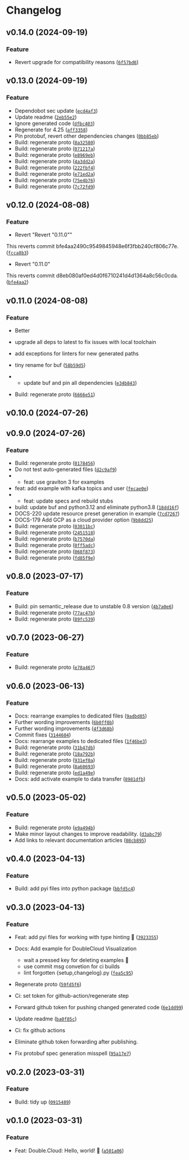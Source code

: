 # Changelog

<!--next-version-placeholder-->

## v0.14.0 (2024-09-19)

### Feature

* Revert upgrade for compatibility reasons ([`6f57bd6`](https://github.com/doublecloud/python-sdk/commit/6f57bd6639348c70bce288071e070868c9462de1))

## v0.13.0 (2024-09-19)

### Feature

* Dependobot sec update ([`ecd4af3`](https://github.com/doublecloud/python-sdk/commit/ecd4af3f16b8a151911f97ca0d39f50b96ce7c90))
* Update readme ([`2eb55e2`](https://github.com/doublecloud/python-sdk/commit/2eb55e27826c3b5e63650dc8a692eee16dd8924e))
* Ignore generated code ([`dfbc403`](https://github.com/doublecloud/python-sdk/commit/dfbc403e47b084199688cb45ddb437a8c75e4287))
* Regenerate for 4.25 ([`aff3358`](https://github.com/doublecloud/python-sdk/commit/aff33580b418ed127d4e6cbd8c0ebffc67dfdd2b))
* Pin protobuf, revert other dependencies changes ([`0bb85eb`](https://github.com/doublecloud/python-sdk/commit/0bb85eb545544895268eab62c365520470585348))
* Build: regenerate proto ([`8a32580`](https://github.com/doublecloud/python-sdk/commit/8a3258076094a355165c910023f7ecc77cab33e4))
* Build: regenerate proto ([`071217a`](https://github.com/doublecloud/python-sdk/commit/071217a2190b974e4b5639295c940bcc73f7e422))
* Build: regenerate proto ([`e8969eb`](https://github.com/doublecloud/python-sdk/commit/e8969ebe3892833c948558c33eb6d1e98681b08b))
* Build: regenerate proto ([`4a3dd2a`](https://github.com/doublecloud/python-sdk/commit/4a3dd2a15d72d05f971b4d1a12f51421218e2f63))
* Build: regenerate proto ([`222fbf4`](https://github.com/doublecloud/python-sdk/commit/222fbf4cd69ff8088f1546552e8a7ca55fca1ab4))
* Build: regenerate proto ([`e71ed2a`](https://github.com/doublecloud/python-sdk/commit/e71ed2a4e4a45aca89663dae307a2a78012f2a82))
* Build: regenerate proto ([`75e4b76`](https://github.com/doublecloud/python-sdk/commit/75e4b76886eda99de96337804264911a051b1a1a))
* Build: regenerate proto ([`7c72fd9`](https://github.com/doublecloud/python-sdk/commit/7c72fd9a68ed1390792fc813426f810e7aed1cf0))

## v0.12.0 (2024-08-08)

### Feature

* Revert "Revert "0.11.0""

This reverts commit bfe4aa2490c9549845948e6f3fbb240cf806c77e. ([`fcca8b3`](https://github.com/doublecloud/python-sdk/commit/fcca8b36cb2c729c2b8840c107e6be4aa8f3952d))
* Revert "0.11.0"

This reverts commit d8eb080af0ed4d0f6710241d4d1364a8c56c0cda. ([`bfe4aa2`](https://github.com/doublecloud/python-sdk/commit/bfe4aa2490c9549845948e6f3fbb240cf806c77e))

## v0.11.0 (2024-08-08)

### Feature

* Better

* upgrade all deps to latest to fix issues with local toolchain
* add exceptions for linters for new generated paths
* tiny rename for buf ([`58b59d5`](https://github.com/doublecloud/python-sdk/commit/58b59d55d298cc85af5ad6fc97dacee92ce2d11d))
* * update buf and pin all dependencies ([`e34b843`](https://github.com/doublecloud/python-sdk/commit/e34b84351d058436fb4202efe5edcf3bbfa42d68))
* Build: regenerate proto ([`6666e51`](https://github.com/doublecloud/python-sdk/commit/6666e515561c67f1f5faeada45654c61c7f4e02d))

## v0.10.0 (2024-07-26)



## v0.9.0 (2024-07-26)

### Feature

* Build: regenerate proto ([`0178456`](https://github.com/doublecloud/python-sdk/commit/0178456337349b0f62aa9c95c48f44e5a70c1633))
* Do not test auto-generated files ([`d2c9af9`](https://github.com/doublecloud/python-sdk/commit/d2c9af923a588211989f242fa15d3ada2dd3887d))
* * feat: use graviton 3 for examples
* feat: add example with kafka topics and user ([`fecae0e`](https://github.com/doublecloud/python-sdk/commit/fecae0ef9a146f116022fe42b83a5d6778c8d5a9))
* * feat: update specs and rebuild stubs
* build: update buf and python3.12 and eliminate python3.8 ([`18dd16f`](https://github.com/doublecloud/python-sdk/commit/18dd16f442c56d016aca6a9ead5b6338de9c46ad))
* DOCS-220 update resource preset generation in example ([`7cd7267`](https://github.com/doublecloud/python-sdk/commit/7cd7267ff2d221bf9722dccc19285cc79e7136c0))
* DOCS-179 Add GCP as a cloud provider option ([`9b8dd25`](https://github.com/doublecloud/python-sdk/commit/9b8dd2554c38ae3a39d2abcf47fb484de391221d))
* Build: regenerate proto ([`03011bc`](https://github.com/doublecloud/python-sdk/commit/03011bc401506594b9d085cdb27b06c5c9f746e5))
* Build: regenerate proto ([`2451518`](https://github.com/doublecloud/python-sdk/commit/2451518f619fe462f1fe8ec9206c9847238847a7))
* Build: regenerate proto ([`b7570da`](https://github.com/doublecloud/python-sdk/commit/b7570dae815657458a0d5b6e37020f71c76d3206))
* Build: regenerate proto ([`0ff5adc`](https://github.com/doublecloud/python-sdk/commit/0ff5adc68564cb7075b71897e5997c85d13273bb))
* Build: regenerate proto ([`068f873`](https://github.com/doublecloud/python-sdk/commit/068f8736990b62892711bf0312e1ade65b8de112))
* Build: regenerate proto ([`fd85f9e`](https://github.com/doublecloud/python-sdk/commit/fd85f9e51f623530accb6cedffbaee248869d42c))

## v0.8.0 (2023-07-17)

### Feature

* Build: pin semantic_release due to unstable 0.8 version ([`4b7a0e6`](https://github.com/doublecloud/python-sdk/commit/4b7a0e68839ab0db14c43eefc079cf52cc15603a))
* Build: regenerate proto ([`77ac47b`](https://github.com/doublecloud/python-sdk/commit/77ac47b0069b46a2359c473c972e5738783b07c6))
* Build: regenerate proto ([`89fc539`](https://github.com/doublecloud/python-sdk/commit/89fc5397d6558ab04470168bcc80634ef207f267))

## v0.7.0 (2023-06-27)

### Feature

* Build: regenerate proto ([`e78a467`](https://github.com/doublecloud/python-sdk/commit/e78a467e8ffe589813b748357b52d06007b16032))

## v0.6.0 (2023-06-13)

### Feature

* Docs: rearrange examples to dedicated files ([`9adbd85`](https://github.com/doublecloud/python-sdk/commit/9adbd856b37f0ae2f5595fab3b9de43475cb95ae))
* Further wording improvements ([`6b0ff0b`](https://github.com/doublecloud/python-sdk/commit/6b0ff0b34b321327965d0c48dc76acaf3593cf60))
* Further wording improvements ([`4f3d68b`](https://github.com/doublecloud/python-sdk/commit/4f3d68beb03757b0b575d51e6713301b0553476c))
* Commit fixes ([`3144604`](https://github.com/doublecloud/python-sdk/commit/31446043431302fceaa44ab62263ac0eaa1f356a))
* Docs: rearrange examples to dedicated files ([`1f46be3`](https://github.com/doublecloud/python-sdk/commit/1f46be3177c934248187c6b10510cbca0faee48f))
* Build: regenerate proto ([`31b47db`](https://github.com/doublecloud/python-sdk/commit/31b47db17f326a670e31ee6e1878f1be722fa77b))
* Build: regenerate proto ([`18a792b`](https://github.com/doublecloud/python-sdk/commit/18a792b6294acf3fd0e280cc0104463ceb1297ee))
* Build: regenerate proto ([`931ef0a`](https://github.com/doublecloud/python-sdk/commit/931ef0a750dc7edc5e34b8aad0b111d2c05c56d8))
* Build: regenerate proto ([`8a60693`](https://github.com/doublecloud/python-sdk/commit/8a606935ab2498b9774702637e074e45e18c9400))
* Build: regenerate proto ([`ed1a49e`](https://github.com/doublecloud/python-sdk/commit/ed1a49e1d25fd84da7307f5fa915767d03dbedeb))
* Docs: add activate example to data transfer ([`8981dfb`](https://github.com/doublecloud/python-sdk/commit/8981dfb47aac4a34e8882830c7d99d54cb585a61))

## v0.5.0 (2023-05-02)
### Feature
* Build: regenerate proto ([`e9a494b`](https://github.com/doublecloud/python-sdk/commit/e9a494b8b59865d9444f40626fa85955d55bde9f))
* Make minor layout changes to improve readability. ([`d3abc79`](https://github.com/doublecloud/python-sdk/commit/d3abc797502410e3b6db58ed8a8e22500b652a0f))
* Add links to relevant documentation articles ([`08cb895`](https://github.com/doublecloud/python-sdk/commit/08cb895b750ed0188db524c74784581e8752c38b))

## v0.4.0 (2023-04-13)
### Feature
* Build: add pyi files into python package ([`bbfd5c4`](https://github.com/doublecloud/python-sdk/commit/bbfd5c4d01d227f40fb6906c1f0b99cc316ca2f0))

## v0.3.0 (2023-04-13)
### Feature
* Feat: add pyi files for working with type hinting 🦆 ([`3923355`](https://github.com/doublecloud/python-sdk/commit/392335512f9d285b16fb738eea21512c1cf45d8a))
* Docs: Add example for DoubleCloud Visualization

  * wait a pressed key for deleting examples 🫡
  * use commit msg convetion for ci builds
  * lint forgotten {setup,changelog}.py ([`fea5c95`](https://github.com/doublecloud/python-sdk/commit/fea5c9529dd49eb175f57607b00acdaf7b196e49))
* Regenerate proto ([`59fd5f6`](https://github.com/doublecloud/python-sdk/commit/59fd5f6d7ba8d66c4bd8fb4ee30ce1488a7dc571))
* Ci: set token for github-action/regenerate step

* Forward github token for pushing changed generated code ([`6e1dd99`](https://github.com/doublecloud/python-sdk/commit/6e1dd99f8d9a85c38428a628daf442d3d0d9ec66))
* Update readme ([`ba0f85c`](https://github.com/doublecloud/python-sdk/commit/ba0f85c0cb955c010b7afa54629c8d5cb1949590))
* Ci: fix github actions

* Eliminate github token forwarding after publishing.
* Fix protobuf spec generation misspell ([`95a17e7`](https://github.com/doublecloud/python-sdk/commit/95a17e7dd354601bf55b71d7c7d8bfba45372165))

## v0.2.0 (2023-03-31)
### Feature
* Build: tidy up ([`0915489`](https://github.com/doublecloud/python-sdk/commit/0915489b94234c9241cb2904c90a6c79fe683fc7))

## v0.1.0 (2023-03-31)
### Feature
* Feat: Double.Cloud: Hello, world! 🚀 ([`a501a06`](https://github.com/doublecloud/python-sdk/commit/a501a065cf9715cb564a88de792951125fbd3300))
